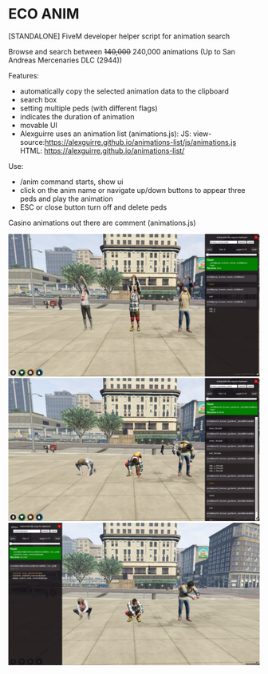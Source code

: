 # ECO ANIM
[STANDALONE] FiveM developer helper script for animation search

Browse and search between ~~140,000~~ 240,000 animations (Up to San Andreas Mercenaries DLC (2944))

Features:
 - automatically copy the selected animation data to the clipboard
 - search box
 - setting multiple peds (with different flags)
 - indicates the duration of animation
 - movable UI
 - Alexguirre uses an animation list (animations.js): JS: view-source:https://alexguirre.github.io/animations-list/js/animations.js HTML: https://alexguirre.github.io/animations-list/ 

Use:
 - /anim command starts, show ui
 - click on the anim name or navigate up/down buttons to appear three peds and play the animation
 - ESC or close button turn off and delete peds

Casino animations out there are comment (animations.js)

![ecoanim preview](https://github.com/Ekhion76/eco_anim/blob/main/preview_images/eco_anim_1.jpg)
![ecoanim preview](https://github.com/Ekhion76/eco_anim/blob/main/preview_images/eco_anim_2.jpg)
![ecoanim preview](https://github.com/Ekhion76/eco_anim/blob/main/preview_images/eco_anim_3.jpg)
